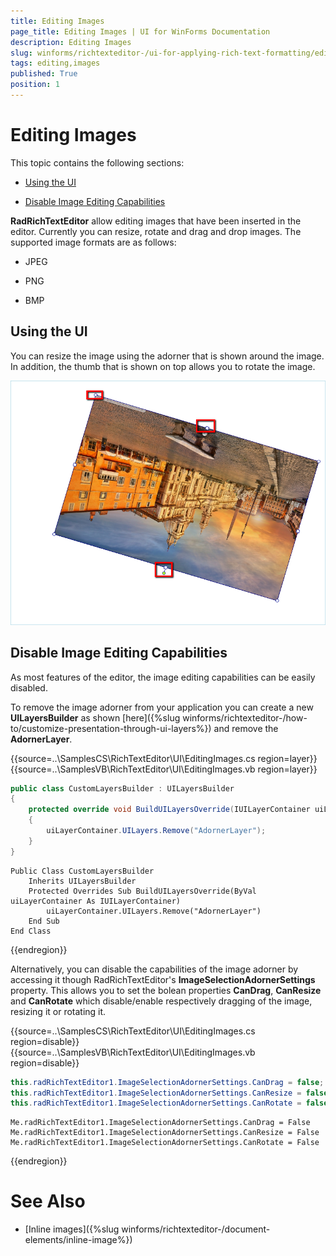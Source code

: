 ```yaml
---
title: Editing Images
page_title: Editing Images | UI for WinForms Documentation
description: Editing Images
slug: winforms/richtexteditor-/ui-for-applying-rich-text-formatting/editing-images
tags: editing,images
published: True
position: 1
---
```


# Editing Images

This topic contains the following sections:

* [Using the UI](#using-the-ui)

* [Disable Image Editing Capabilities](#disable-image-editing-capabilities)

__RadRichTextEditor__ allow editing images that have been inserted in the editor. Currently you can resize, rotate and drag and drop images. The supported image formats are as follows:
      
* JPEG

* PNG

* BMP

## Using the UI

You can resize the image using the adorner that is shown around the image. In addition, the thumb that is shown on top allows you to rotate the image.

![richtexteditor-ui-for-applying-rich-text-formatting-ribbon-ui-editing-images 001](images/richtexteditor-ui-for-applying-rich-text-formatting-ribbon-ui-editing-images001.png)

## Disable Image Editing Capabilities

As most features of the editor, the image editing capabilities can be easily disabled.

To remove the image adorner from your application you can create a new __UILayersBuilder__ as shown [here]({%slug winforms/richtexteditor-/how-to/customize-presentation-through-ui-layers%}) and remove the __AdornerLayer__.

{{source=..\SamplesCS\RichTextEditor\UI\EditingImages.cs region=layer}} 
{{source=..\SamplesVB\RichTextEditor\UI\EditingImages.vb region=layer}} 

````C#
public class CustomLayersBuilder : UILayersBuilder
{
    protected override void BuildUILayersOverride(IUILayerContainer uiLayerContainer)
    {
        uiLayerContainer.UILayers.Remove("AdornerLayer");
    }
}

````
````VB.NET
Public Class CustomLayersBuilder
    Inherits UILayersBuilder
    Protected Overrides Sub BuildUILayersOverride(ByVal uiLayerContainer As IUILayerContainer)
        uiLayerContainer.UILayers.Remove("AdornerLayer")
    End Sub
End Class

````

{{endregion}} 

Alternatively, you can disable the capabilities of the image adorner by accessing it though RadRichTextEditor's __ImageSelectionAdornerSettings__ property. This allows you to set the bolean properties __CanDrag__,  __CanResize__ and __CanRotate__ which disable/enable respectively dragging of the image, resizing it or rotating it.

{{source=..\SamplesCS\RichTextEditor\UI\EditingImages.cs region=disable}} 
{{source=..\SamplesVB\RichTextEditor\UI\EditingImages.vb region=disable}} 

````C#
this.radRichTextEditor1.ImageSelectionAdornerSettings.CanDrag = false;
this.radRichTextEditor1.ImageSelectionAdornerSettings.CanResize = false;
this.radRichTextEditor1.ImageSelectionAdornerSettings.CanRotate = false;

````
````VB.NET
Me.radRichTextEditor1.ImageSelectionAdornerSettings.CanDrag = False
Me.radRichTextEditor1.ImageSelectionAdornerSettings.CanResize = False
Me.radRichTextEditor1.ImageSelectionAdornerSettings.CanRotate = False

````

{{endregion}} 

# See Also

 * [Inline images]({%slug winforms/richtexteditor-/document-elements/inline-image%})
